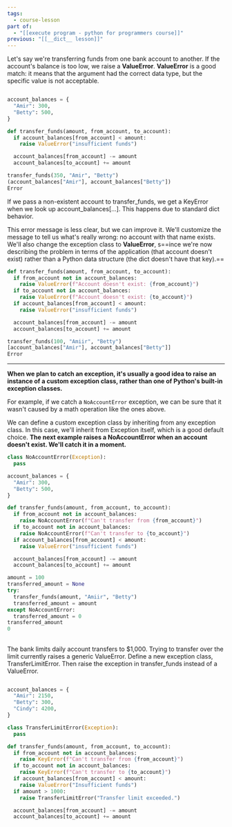 ```yaml
---
tags:
  - course-lesson
part of:
  - "[[execute program - python for programmers course]]"
previous: "[[__dict__ lesson]]"
---
```

Let's say we're transferring funds from one bank account to another. If the account's balance is too low, we raise a **ValueError**. **ValueError** is a good match: it means that the argument had the correct data type, but the specific value is not acceptable.

```python

account_balances = {
  "Amir": 300,
  "Betty": 500,
}

def transfer_funds(amount, from_account, to_account):
  if account_balances[from_account] < amount:
    raise ValueError("insufficient funds")

  account_balances[from_account] -= amount
  account_balances[to_account] += amount
```

```python
transfer_funds(350, "Amir", "Betty")
(account_balances["Amir"], account_balances["Betty"])
Error
```

If we pass a non-existent account to transfer_funds, we get a KeyError when we look up account_balances[...]. This happens due to standard dict behavior.

This error message is less clear, but we can improve it. We'll customize the message to tell us what's really wrong: no account with that name exists. 
We'll also change the exception class to **ValueError**, s==ince we're now describing the problem in terms of the application (that account doesn't exist) rather than a Python data structure (the dict doesn't have that key).==

```python
def transfer_funds(amount, from_account, to_account):
  if from_account not in account_balances:
    raise ValueError(f"Account doesn't exist: {from_account}")
  if to_account not in account_balances:
    raise ValueError(f"Account doesn't exist: {to_account}")
  if account_balances[from_account] < amount:
    raise ValueError("insufficient funds")

  account_balances[from_account] -= amount
  account_balances[to_account] += amount

transfer_funds(100, "Amiir", "Betty")
[account_balances["Amir"], account_balances["Betty"]]
Error
```

___

**When we plan to catch an exception, it's usually a good idea to raise an instance of a custom exception class, rather than one of Python's built-in exception classes.** 

For example, if we catch a `NoAccountError` exception, we can be sure that it wasn't caused by a math operation like the ones above.

We can define a custom exception class by inheriting from any exception class. In this case, we'll inherit from Exception itself, which is a good default choice. **The next example raises a NoAccountError when an account doesn't exist. We'll catch it in a moment.**

```python
class NoAccountError(Exception):
  pass

account_balances = {
  "Amir": 300,
  "Betty": 500,
}

def transfer_funds(amount, from_account, to_account):
  if from_account not in account_balances:
    raise NoAccountError(f"Can't transfer from {from_account}")
  if to_account not in account_balances:
    raise NoAccountError(f"Can't transfer to {to_account}")
  if account_balances[from_account] < amount:
    raise ValueError("insufficient funds")

  account_balances[from_account] -= amount
  account_balances[to_account] += amount
```


```python
amount = 100
transferred_amount = None
try:
  transfer_funds(amount, "Amiir", "Betty")
  transferred_amount = amount
except NoAccountError:
  transferred_amount = 0
transferred_amount
0
```

## 
The bank limits daily account transfers to $1,000. Trying to transfer over the limit currently raises a generic ValueError. Define a new exception class, TransferLimitError. Then raise the exception in transfer_funds instead of a ValueError.

```python

account_balances = {
  "Amir": 2150,
  "Betty": 300,
  "Cindy": 4200,
}

class TransferLimitError(Exception):
  pass

def transfer_funds(amount, from_account, to_account):
  if from_account not in account_balances:
    raise KeyError(f"Can't transfer from {from_account}")
  if to_account not in account_balances:
    raise KeyError(f"Can't transfer to {to_account}")
  if account_balances[from_account] < amount:
    raise ValueError("Insufficient funds")
  if amount > 1000:
    raise TransferLimitError("Transfer limit exceeded.")

  account_balances[from_account] -= amount
  account_balances[to_account] += amount
```